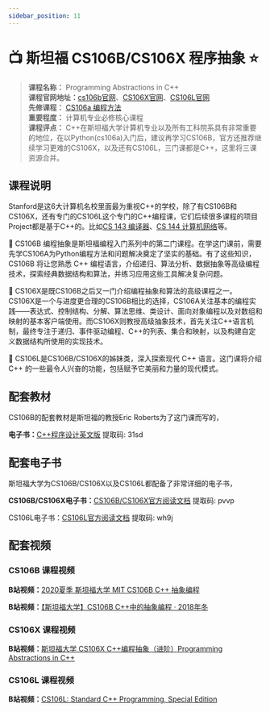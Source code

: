 ```yaml
---
sidebar_position: 11
---
```


# 📺 斯坦福 CS106B/CS106X 程序抽象 ⭐️

>**课程名称：** Programming Abstractions in C++   
**课程官网地址：**[cs106b官网](https://web.stanford.edu/class/cs106b/)、[CS106X官网](https://web.stanford.edu/class/cs106x/)、[CS106L官网](http://web.stanford.edu/class/cs106l/)  
**先修课程：** [CS106a 编程方法](https://hackway.org/docs/cs/freshman/first/cs106a)     
**重要程度：** 计算机专业必修核心课程     
**课程评点：** C++在斯坦福大学计算机专业以及所有工科院系具有非常重要的地位，在以Python(cs106a)入门后，建议再学习CS106B，官方还推荐继续学习更难的CS106X，以及还有CS106L，三门课都是C++，这里将三课资源合并。     

## 课程说明
Stanford是这6大计算机名校里面最为重视C++的学校，除了有CS106B和CS106X，还有专门的CS106L这个专门的C++编程课，它们后续很多课程的项目Project都是基于C++的。比如[CS 143 编译器](https://hackway.org/docs/cs/junior/compiler/cs143)、[CS 144 计算机网络](https://hackway.org/docs/cs/junior/network/cs144)等。

🌽  CS106B 编程抽象是斯坦福编程入门系列中的第二门课程。在学这门课前，需要先学CS106A为Python编程方法和问题解决奠定了坚实的基础。有了这些知识，CS106B 将让您熟悉 C++ 编程语言，介绍递归、算法分析、数据抽象等高级编程技术，探索经典数据结构和算法，并练习应用这些工具解决复杂问题。

🌽  CS106X是既CS106B之后又一门介绍编程抽象和算法的高级课程之一。CS106X是一个与进度更合理的CS106B相比的选择，CS106A关注基本的编程实践——表达式、控制结构、分解、算法思维、类设计、面向对象编程以及对数组和映射的基本客户端使用。而CS106X则教授高级抽象技术，首先关注C++语言机制，最终专注于递归、事件驱动编程、C++的列表、集合和映射，以及构建自定义数据结构所使用的实现技术。

🌽  CS106L是CS106B/CS106X的姊妹类，深入探索现代 C++ 语言。这门课将介绍 C++ 的一些最令人兴奋的功能，包括赋予它美丽和力量的现代模式。


## 配套教材
CS106B的配套教材是斯坦福的教授Eric Roberts为了这门课而写的，
<Book img="https://hackweek-1251009918.cos.ap-shanghai.myqcloud.com/hackway/cs/s29744409.jpg" url="https://item.jd.com/10057674895703.html" title="C++程序设计 基础、编程抽象与算法策略"></Book>

**电子书：**[C++程序设计英文版]( https://pan.baidu.com/s/1FifHIPbKX9Q0avxp9Ff7Qg)  提取码: 31sd 

## 配套电子书
斯坦福大学为CS106B/CS106X以及CS106L都配备了非常详细的电子书，

**CS106B/CS106X电子书：**[CS106B/CS106X官方阅读文档](https://pan.baidu.com/s/1RzQhohUHiqGHgtzvu-lWTw )  提取码: pvvp 

CS106L电子书：[CS106L官方阅读文档](https://pan.baidu.com/s/1alyW0OlNMNksWk4iTTAO3w)  提取码: wh9j 

## 配套视频
### CS106B 课程视频
**B站视频：**[2020夏季 斯坦福大学 MIT CS106B C++ 抽象编程](https://www.bilibili.com/video/BV1Hr4y137Do)

**B站视频：**[【斯坦福大学】CS106B C++中的抽象编程 · 2018年冬](https://www.bilibili.com/video/BV1G7411k7jG)

### CS106X 课程视频

**B站视频：**[斯坦福大学 CS106X C++编程抽象（进阶）Programming Abstractions in C++ ](https://www.bilibili.com/video/BV1PK411A7S4)

### CS106L 课程视频

**B站视频：**[CS106L: Standard C++ Programming, Special Edition](https://www.bilibili.com/video/BV1K8411b7AU)